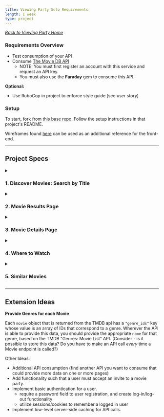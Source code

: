 ```yaml
---
title: Viewing Party Solo Requirements
length: 1 week
type: project
---
```

<style>
summary:hover {
  background-color: #bbe5fa;
}
</style>


_[Back to Viewing Party Home](./index)_

### Requirements Overview

- Test consumption of your API
- Consume [The Movie DB API](https://developers.themoviedb.org/3/getting-started/introduction)
  - NOTE: You must first register an account with this service and request an API key. 
  - You must also use the **Faraday** gem to consume this API. 

**Optional:**
- Use RuboCop in project to enforce style guide (see user story)

### Setup
To start, fork from [this base repo](https://github.com/turingschool-examples/viewing_party_solo_7). Follow the setup instructions in that project's README.

Wireframes found [here](./wireframes) can be used as an additional reference for the front-end.

---

## Project Specs

<details><summary><h3>1. Discover Movies: Search by Title</h3></summary>
```
As a user,
When I visit the '/users/:id/discover' path (where :id is the id of a valid user),
I should see
- a Button to Discover Top Rated Movies
- a text field to enter keyword(s) to search by movie title
- a Button to Search by Movie Title
```

**Notes:** 

When the user clicks on the Top Rated Movies OR the search button, they should be taken to the movies results page (more details of this on the `2. Movies Results Page` story). 

The movies will be retrieved by consuming [The MovieDB API](https://developers.themoviedb.org/3/getting-started/introduction).

<hr/>
</details>

<details><summary><h3>2. Movie Results Page</h3></summary>

```
When I visit the discover movies page,
and click on either the Top Movies button or the Search button,
I should be taken to the movies results page (`users/:user_id/movies`) where I see: 

- Title (As a Link to the Movie Details page)
- Vote Average of the movie

I should also see a button to return to the Discover Page.
```

**Notes:** 

There should only be a maximum of 20 results. The above details should be listed for each movie.
<hr/>
</details>

<details><summary><h3>3. Movie Details Page </h3></summary>

```
As a user, 
When I visit a movie's detail page (`/users/:user_id/movies/:movie_id`) where :id is a valid user id,
I should see
- a button to Create a Viewing Party
- a button to return to the Discover Page

I should also see the following information about the movie:

- Movie Title
- Vote Average of the movie
- Runtime in hours & minutes
- Genre(s) associated to movie
- Summary description
- List the first 10 cast members (characters & actress/actors)
- Count of total reviews
- Each review's author and information

```

**Notes** 
* The above information should come from 3 different endpoints from [The Movie DB API](https://developers.themoviedb.org/3/getting-started/introduction).
* The "Create a Viewing Party" button should take the user to the "New Viewing Party" page (`/users/:user_id/movies/:movie_id/viewing_party/new`),

<hr/>
</details>

<details><summary><h3>4. Where to Watch</h3></summary>
```
As a user, 
When I visit a Viewing Party's show page (`/users/:user_id/movies/:movie_id/viewing_party/:id`), 
I should see 
- logos of video providers for where to buy the movie (e.g. Apple TV, Vudu, etc.)
- logos of video providers for where to rent the movie (e.g. Amazon Video, DIRECTV, etc.)
And I should see a data attribution for the JustWatch platform that reads: 
"Buy/Rent data provided by JustWatch",
as per TMDB's instructions.
```

**Notes**
* The logos used should be provided by the TMDB Watch Providers endpoint. 

<hr/>
</details>

<details><summary><h3>5. Similar Movies</h3></summary>
```
As a user, 
When I visit a Movie Details page (`/users/:user_id/movies/:movie_id`),
I see a link for "Get Similar Movies"
When I click that link
I am taken to the Similar Movies page (`/users/:user_id/movies/:movie_id/similar`)
Where I see a list of movies that are similar to the one provided by :movie_id, 
which includes the similar movies': 
- Title
- Overview
- Release Date
- Poster image
- Vote Average
```
</details>



<hr/>

## Extension Ideas

**Provide Genres for each Movie**

Each `movie` object that is returned from the TMDB api has a `"genre_ids"` key whose value is an array of IDs that correspond to a genre. Wherever the API is able to provide this data, you should provide the appropriate `name` for that genre, based on the TMDB "Genres: Movie List" API. 
(Consider - is it possible to store this data? Do you have to make an API call *every* time a Movie endpoint is called?)


Other Ideas: 


- Additional API consumption (find another API you want to consume that could provide more data on one or more pages)
- Add functionality such that a user must accept an invite to a movie party.
- Implement basic authentication for a user.
    * require a password field to user registration, and create log-in/log-out functionality 
    * utilize sessions/cookies to remember a logged in user
- Implement low-level server-side caching for API calls.

